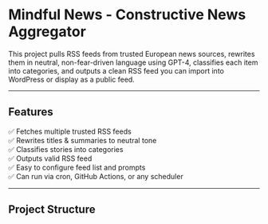 # Mindful News - Constructive News Aggregator

This project pulls RSS feeds from trusted European news sources, rewrites them in neutral, non-fear-driven language using GPT-4, classifies each item into categories, and outputs a clean RSS feed you can import into WordPress or display as a public feed.

---

## Features

✅ Fetches multiple trusted RSS feeds  
✅ Rewrites titles & summaries to neutral tone  
✅ Classifies stories into categories  
✅ Outputs valid RSS feed  
✅ Easy to configure feed list and prompts  
✅ Can run via cron, GitHub Actions, or any scheduler

---

## Project Structure

